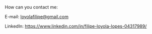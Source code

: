 <!--
### Hi, my name is Filipe Loyola Lopes

I'm currently a PhD student in Operational Research (Data Science area) at the Aeronautics Institute of Technology (ITA) in association with Federal University of São Paulo (UNIFESP), from Brazil.
-->

How can you contact me:

E-mail: loyolafilipe@gmail.com

LinkedIn: https://www.linkedin.com/in/filipe-loyola-lopes-04317989/



<!--
**filipeloyola/filipeloyola** is a ✨ _special_ ✨ repository because its `README.md` (this file) appears on your GitHub profile.

Here are some ideas to get you started:

- 🔭 I’m currently working on ...
- 🌱 I’m currently learning ...
- 👯 I’m looking to collaborate on ...
- 🤔 I’m looking for help with ...
- 💬 Ask me about ...
- 📫 How to reach me: ...
- 😄 Pronouns: ...
- ⚡ Fun fact: ...
-->
